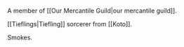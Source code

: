 A member of [[Our Mercantile Guild|our mercantile guild]].

[[Tieflings|Tiefling]] sorcerer from [[Koto]].

Smokes.